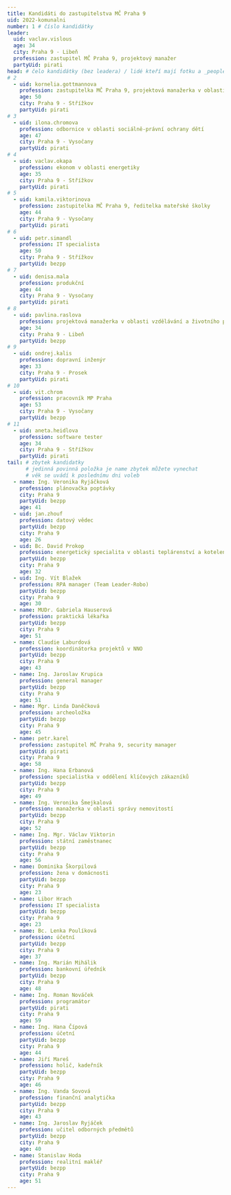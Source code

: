 ```yaml
---
title: Kandidáti do zastupitelstva MČ Praha 9
uid: 2022-komunalni
number: 1 # číslo kandidátky
leader:
  uid: vaclav.vislous
  age: 34
  city: Praha 9 - Libeň
  profession: zastupitel MČ Praha 9, projektový manažer
  partyUid: pirati
head: # čelo kandidátky (bez leadera) / lidé kteří mají fotku a _people/jmeno.md
# 2
  - uid: kornelia.gottmannova
    profession: zastupitelka MČ Praha 9, projektová manažerka v oblasti vzdělávání a městské infrastruktury
    age: 50
    city: Praha 9 - Střížkov
    partyUid: pirati
# 3
  - uid: ilona.chromova
    profession: odbornice v oblasti sociálně-právní ochrany dětí
    age: 47
    city: Praha 9 - Vysočany
    partyUid: pirati
# 4
  - uid: vaclav.okapa
    profession: ekonom v oblasti energetiky
    age: 35
    city: Praha 9 - Střížkov
    partyUid: pirati
# 5
  - uid: kamila.viktorinova
    profession: zastupitelka MČ Praha 9, ředitelka mateřské školky
    age: 44
    city: Praha 9 - Vysočany
    partyUid: pirati
# 6
  - uid: petr.simandl
    profession: IT specialista
    age: 50
    city: Praha 9 - Střížkov
    partyUid: bezpp
# 7
  - uid: denisa.mala
    profession: produkční
    age: 44
    city: Praha 9 - Vysočany
    partyUid: pirati
# 8
  - uid: pavlina.raslova
    profession: projektová manažerka v oblasti vzdělávání a životního prostředí
    age: 34
    city: Praha 9 - Libeň
    partyUid: bezpp
# 9
  - uid: ondrej.kalis
    profession: dopravní inženýr
    age: 33
    city: Praha 9 - Prosek
    partyUid: pirati
# 10
  - uid: vit.chrom
    profession: pracovník MP Praha
    age: 53
    city: Praha 9 - Vysočany
    partyUid: bezpp
# 11
  - uid: aneta.heidlova
    profession: software tester
    age: 34
    city: Praha 9 - Střížkov
    partyUid: pirati
tail: # zbytek kandidatky
      # jedinná povinná položka je name zbytek můžete vynechat
      # věk se uvádí k poslednímu dni voleb
  - name: Ing. Veronika Ryjáčková
    profession: plánovačka poptávky
	city: Praha 9
    partyUid: bezpp
    age: 41
  - uid: jan.zhouf
    profession: datový vědec
    partyUid: bezpp
	city: Praha 9
    age: 26
  - uid: Bc. David Prokop
    profession: energetický specialita v oblasti teplárenství a kotelen
    partyUid: bezpp
	city: Praha 9
    age: 32
  - uid: Ing. Vít Blažek
    profession: RPA manager (Team Leader-Robo)
    partyUid: bezpp
	city: Praha 9
    age: 30
  - name: MUDr. Gabriela Hauserová
    profession: praktická lékařka
    partyUid: bezpp
	city: Praha 9
    age: 51
  - name: Claudie Laburdová
    profession: koordinátorka projektů v NNO
    partyUid: bezpp
	city: Praha 9
    age: 43
  - name: Ing. Jaroslav Krupica
    profession: general manager
    partyUid: bezpp
	city: Praha 9
    age: 51
  - name: Mgr. Linda Daněčková
    profession: archeoložka
    partyUid: bezpp
	city: Praha 9
    age: 45
  - name: petr.karel
    profession: zastupitel MČ Praha 9, security manager
    partyUid: pirati
	city: Praha 9
    age: 58
  - name: Ing. Hana Erbanová
    profession: specialistka v oddělení klíčových zákazníků
    partyUid: bezpp
	city: Praha 9
    age: 49
  - name: Ing. Veronika Šmejkalová
    profession: manažerka v oblasti správy nemovitostí
    partyUid: bezpp
	city: Praha 9
    age: 52
  - name: Ing. Mgr. Václav Viktorin
    profession: státní zaměstnanec
    partyUid: bezpp
	city: Praha 9
    age: 56
  - name: Dominika Škorpilová
    profession: žena v domácnosti
    partyUid: bezpp
	city: Praha 9
    age: 23
  - name: Libor Hrach
    profession: IT specialista
    partyUid: bezpp
	city: Praha 9
    age: 23
  - name: Bc. Lenka Poulíková
    profession: účetní
    partyUid: bezpp
	city: Praha 9
    age: 37
  - name: Ing. Marián Mihálik
    profession: bankovní úředník
    partyUid: bezpp
	city: Praha 9
    age: 48
  - name: Ing. Roman Nováček
    profession: programátor
    partyUid: pirati
	city: Praha 9
    age: 59
  - name: Ing. Hana Čípová
    profession: účetní
    partyUid: bezpp
	city: Praha 9
    age: 44
  - name: Jiří Mareš
    profession: holič, kadeřník
    partyUid: bezpp
	city: Praha 9
    age: 46
  - name: Ing. Vanda Sovová
    profession: finanční analytička
    partyUid: bezpp
	city: Praha 9
    age: 43
  - name: Ing. Jaroslav Ryjáček
    profession: učitel odborných předmětů
    partyUid: bezpp
	city: Praha 9
    age: 40
  - name: Stanislav Hoda
    profession: realitní makléř
    partyUid: bezpp
	city: Praha 9
    age: 51
---
```

